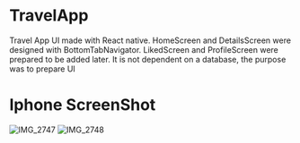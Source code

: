 # TravelApp
Travel App UI made with React native. HomeScreen and DetailsScreen were designed with BottomTabNavigator. LikedScreen and ProfileScreen were prepared to be added later. It is not dependent on a database, the purpose was to prepare UI
# Iphone ScreenShot
![IMG_2747](https://user-images.githubusercontent.com/108815807/227575929-68fbf0ed-1551-4d38-9b6e-0f89fa53d82b.png)
![IMG_2748](https://user-images.githubusercontent.com/108815807/227575985-d9e1c291-d678-4e99-a89b-73047ce8d7c1.png)

